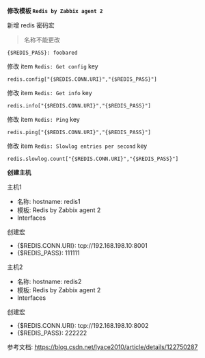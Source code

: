 **修改模板 `Redis by Zabbix agent 2`**

新增 redis 密码宏

> 名称不能更改

```
{$REDIS_PASS}: foobared
```

修改 item `Redis: Get config` key

```
redis.config["{$REDIS.CONN.URI}","{$REDIS_PASS}"]
```

修改 item `Redis: Get info` key

```
redis.info["{$REDIS.CONN.URI}","{$REDIS_PASS}"]
```

修改 item `Redis: Ping` key

```
redis.ping["{$REDIS.CONN.URI}","{$REDIS_PASS}"]
```

修改 item `Redis: Slowlog entries per second` key

```
redis.slowlog.count["{$REDIS.CONN.URI}","{$REDIS_PASS}"]
```

**创建主机**

主机1

- 名称: hostname: redis1
- 模板: Redis by Zabbix agent 2
- Interfaces

创建宏

- {$REDIS.CONN.URI}: tcp://192.168.198.10:8001
- {$REDIS_PASS}: 111111

主机2

- 名称: hostname: redis2
- 模板: Redis by Zabbix agent 2
- Interfaces

创建宏

- {$REDIS.CONN.URI}: tcp://192.168.198.10:8002
- {$REDIS_PASS}: 222222

参考文档: https://blog.csdn.net/lyace2010/article/details/122750287





